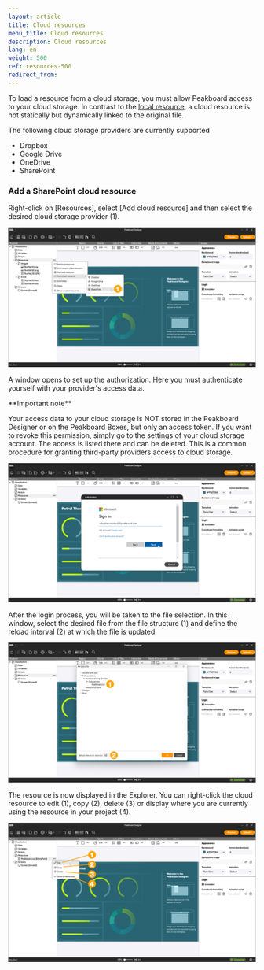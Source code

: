 ```yaml
---
layout: article
title: Cloud resources
menu_title: Cloud resources
description: Cloud resources
lang: en
weight: 500
ref: resources-500
redirect_from:
---
```


To load a resource from a cloud storage, you must allow Peakboard access to your cloud storage.
In contrast to the [local resource](/resources/en-resources-local.html), a cloud resource is not statically but dynamically linked to the original file.

The following cloud storage providers are currently supported

* Dropbox
* Google Drive
* OneDrive
* SharePoint

### Add a SharePoint cloud resource

Right-click on [Resources], select [Add cloud resource] and then select the desired cloud storage provider (1).

![Add cloud resource](/assets/images/resources/en_resources-cloud-01.png)

A window opens to set up the authorization. Here you must authenticate yourself with your provider's access data.

<div class="box-warning" markdown="1">
**Important note**

Your access data to your cloud storage is NOT stored in the Peakboard Designer or on the Peakboard Boxes, but only an access token. If you want to revoke this permission, simply go to the settings of your cloud storage account. The access is listed there and can be deleted. This is a common procedure for granting third-party providers access to cloud storage.
</div>

![Authorize access](/assets/images/resources/en_resources-cloud-02.png)

After the login process, you will be taken to the file selection. In this window, select the desired file from the file structure (1) and define the reload interval (2) at which the file is updated.

![Select file](/assets/images/resources/en_resources-cloud-03.png)

The resource is now displayed in the Explorer.
You can right-click the cloud resource to edit (1), copy (2), delete (3) or display where you are currently using the resource in your project (4).

![Manage cloud resource](/assets/images/resources/en_resources-cloud-04.png)
